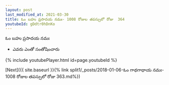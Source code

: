 ```yaml
---
layout: post
last_modified_at: 2021-03-30
title: ఓం బహు ప్రసాదయ నమః- 1008 రోజుల తపస్సులో రోజు  364
youtubeId: gDdtr0hDnKo
---
```

 
 
 ఓం బహు ప్రసాదయ నమః  
 
 -  ఎవరు ఎంతో సంతోషించారు 
 
  
 
  
 
 
 
 
 
 


{% include youtubePlayer.html id=page.youtubeId %}
 
[Next]({{ site.baseurl }}{% link  split1/_posts/2018-01-06-ఓం గాథగాథాయ నమః- 1008 రోజుల తపస్సులో రోజు  363.md%})
 
